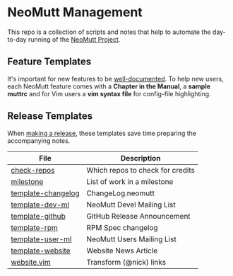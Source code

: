 # NeoMutt Management

This repo is a collection of scripts and notes that help to automate the
day-to-day running of the [NeoMutt Project](http://www.neomutt.org).

## Feature Templates

It's important for new features to be
[well-documented](https://github.com/neomutt/management/tree/master/template-docs).
To help new users, each NeoMutt feature comes with a **Chapter in the Manual**,
a **sample muttrc** and for Vim users a **vim syntax file** for config-file
highlighting.

## Release Templates

When [making a release](https://www.neomutt.org/run/release), these templates
save time preparing the accompanying notes.

| File                                                           | Description                      |
|----------------------------------------------------------------|----------------------------------|
| [check-repos](release-templates/check-repos.txt)               | Which repos to check for credits |
| [milestone](release-templates/milestone.txt)                   | List of work in a milestone      |
| [template-changelog](release-templates/template-changelog.txt) | ChangeLog.neomutt                |
| [template-dev-ml](release-templates/template-dev-ml.txt)       | NeoMutt Devel Mailing List       |
| [template-github](release-templates/template-github.txt)       | GitHub Release Announcement      |
| [template-rpm](release-templates/template-rpm.txt)             | RPM Spec changelog               |
| [template-user-ml](release-templates/template-user-ml.txt)     | NeoMutt Users Mailing List       |
| [template-website](release-templates/template-website.txt)     | Website News Article             |
| [website.vim](release-templates/website.vim)                   | Transform (@nick) links          |

